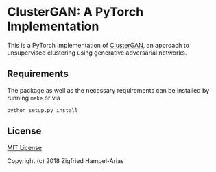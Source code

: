 # ClusterGAN: A PyTorch Implementation

This is a PyTorch implementation of [ClusterGAN](https://arxiv.org/abs/1809.03627),
an approach to unsupervised clustering using generative adversarial networks.





## Requirements

The package as well as the necessary requirements can be installed by running `make` or via
```
python setup.py install
```




## License

[MIT License](LICENSE)

Copyright (c) 2018 Zigfried Hampel-Arias
